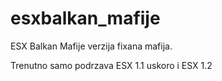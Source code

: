 # esxbalkan_mafije
ESX Balkan Mafije verzija fixana mafija.

Trenutno samo podrzava ESX 1.1 uskoro i ESX 1.2
